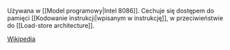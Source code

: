 
Używana w [[Model programowy|Intel 8086]]. Cechuje się dostępem do pamięci [[Kodowanie instrukcji|wpisanym w instrukcję]], w przeciwieństwie do [[Load-store architecture]].

[Wikipedia](https://en.wikipedia.org/wiki/Register%E2%80%93memory_architecture?wprov=sfl1)